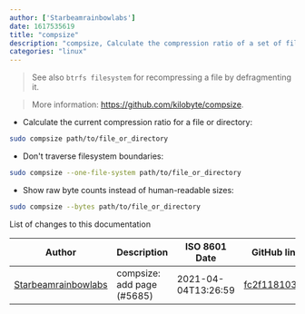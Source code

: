 ```yaml
---
author: ['Starbeamrainbowlabs']
date: 1617535619
title: "compsize"
description: "compsize, Calculate the compression ratio of a set of files on a btrfs filesystem."
categories: "linux"
---
```

> See also `btrfs filesystem` for recompressing a file by defragmenting it.

> More information: <https://github.com/kilobyte/compsize>.

- Calculate the current compression ratio for a file or directory:

```bash
sudo compsize path/to/file_or_directory
```

- Don't traverse filesystem boundaries:

```bash
sudo compsize --one-file-system path/to/file_or_directory
```

- Show raw byte counts instead of human-readable sizes:

```bash
sudo compsize --bytes path/to/file_or_directory
```
List of changes to this documentation


Author | Description | ISO 8601 Date | GitHub link
------|-----|-----|-----
[Starbeamrainbowlabs](mailto:sbrl@starbeamrainbowlabs.com) | compsize: add page (#5685) | 2021-04-04T13:26:59 | [fc2f11810333](https://github.com/tldr-pages/tldr/commit/fc2f118103338f7f30b40cc7d5a61974fefa4650)

